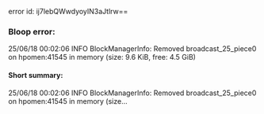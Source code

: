 error id: ij7lebQWwdyoyIN3aJtlrw==
### Bloop error:

25/06/18 00:02:06 INFO BlockManagerInfo: Removed broadcast_25_piece0 on hpomen:41545 in memory (size: 9.6 KiB, free: 4.5 GiB)
#### Short summary: 

25/06/18 00:02:06 INFO BlockManagerInfo: Removed broadcast_25_piece0 on hpomen:41545 in memory (size...
